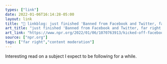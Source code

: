 ```yaml
---
types: ["link"]
date: 2022-01-06T16:14:28-05:00
layout: link
title: "🔗 linkblog: just finished 'Banned from Facebook and Twitter, far right groups are still a presence online. : NPR'"
art_title: "just finished 'Banned from Facebook and Twitter, far right groups are still a presence online. : NPR"
art_link: "https://www.npr.org/2022/01/06/1070763913/kicked-off-facebook-and-twitter-far-right-groups-lose-online-clout"
source: ["npr.org"]
tags: ["far right","content moderation"]
---
```

Interesting read on a subject I expect to be following for a while.
